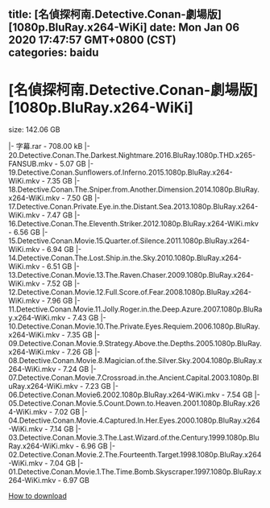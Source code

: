 
title: [名偵探柯南.Detective.Conan-劇場版][1080p.BluRay.x264-WiKi]
date: Mon Jan 06 2020 17:47:57 GMT+0800 (CST)    
categories: baidu
---

# [名偵探柯南.Detective.Conan-劇場版][1080p.BluRay.x264-WiKi]
size: 142.06 GB
 
 
|- 字幕.rar - 708.00 kB
|- 20.Detective.Conan.The.Darkest.Nightmare.2016.BluRay.1080p.THD.x265-FANSUB.mkv - 5.07 GB
|- 19.Detective.Conan.Sunflowers.of.Inferno.2015.1080p.BluRay.x264-WiKi.mkv - 7.35 GB
|- 18.Detective.Conan.The.Sniper.from.Another.Dimension.2014.1080p.BluRay.x264-WiKi.mkv - 7.50 GB
|- 17.Detective.Conan.Private.Eye.in.the.Distant.Sea.2013.1080p.BluRay.x264-WiKi.mkv - 7.47 GB
|- 16.Detective.Conan.The.Eleventh.Striker.2012.1080p.BluRay.x264-WiKi.mkv - 6.56 GB
|- 15.Detective.Conan.Movie.15.Quarter.of.Silence.2011.1080p.BluRay.x264-WiKi.mkv - 6.94 GB
|- 14.Detective.Conan.The.Lost.Ship.in.the.Sky.2010.1080p.BluRay.x264-WiKi.mkv - 6.51 GB
|- 13.Detective.Conan.Movie.13.The.Raven.Chaser.2009.1080p.BluRay.x264-WiKi.mkv - 7.52 GB
|- 12.Detective.Conan.Movie.12.Full.Score.of.Fear.2008.1080p.BluRay.x264-WiKi.mkv - 7.96 GB
|- 11.Detective.Conan.Movie.11.Jolly.Roger.in.the.Deep.Azure.2007.1080p.BluRay.x264-WiKi.mkv - 7.43 GB
|- 10.Detective.Conan.Movie.10.The.Private.Eyes.Requiem.2006.1080p.BluRay.x264-WiKi.mkv - 7.35 GB
|- 09.Detective.Conan.Movie.9.Strategy.Above.the.Depths.2005.1080p.BluRay.x264-WiKi.mkv - 7.26 GB
|- 08.Detective.Conan.Movie.8.Magician.of.the.Silver.Sky.2004.1080p.BluRay.x264-WiKi.mkv - 7.24 GB
|- 07.Detective.Conan.Movie.7.Crossroad.in.the.Ancient.Capital.2003.1080p.BluRay.x264-WiKi.mkv - 7.23 GB
|- 06.Detective.Conan.Movie6.2002.1080p.BluRay.x264-WiKi.mkv - 7.54 GB
|- 05.Detective.Conan.Movie.5.Count.Down.to.Heaven.2001.1080p.BluRay.x264-WiKi.mkv - 7.02 GB
|- 04.Detective.Conan.Movie.4.Captured.In.Her.Eyes.2000.1080p.BluRay.x264-WiKi.mkv - 7.14 GB
|- 03.Detective.Conan.Movie.3.The.Last.Wizard.of.the.Century.1999.1080p.BluRay.x264-WiKi.mkv - 6.96 GB
|- 02.Detective.Conan.Movie.2.The.Fourteenth.Target.1998.1080p.BluRay.x264-WiKi.mkv - 7.04 GB
|- 01.Detective.Conan.Movie.1.The.Time.Bomb.Skyscraper.1997.1080p.BluRay.x264-WiKi.mkv - 6.97 GB

[How to download](https://bpcam.bemobtrk.com/go/2ceec3aa-1ca2-46d6-b9ff-aaa5c184517c?jno=1914)